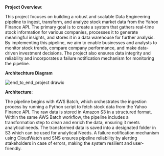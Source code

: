 **Project Overview:**

 This project focuses on building a robust and scalable Data Engineering pipeline to ingest, transform, and analyze stock market data from the Yahoo Finance API. The primary goal is to create a system that gathers real-time stock information for various companies, processes it to generate meaningful insights, and stores it in a data warehouse for further analysis. By implementing this pipeline, we aim to enable businesses and analysts to monitor stock trends, compare company performance, and make data-driven investment decisions. The project also ensures data integrity and reliability and incorporates a failure notification mechanism for monitoring the pipeline.

 **Architechture Diagram**
 
 ![end_to_end_project drawio](https://github.com/user-attachments/assets/63ccb2ae-26ca-406b-a5e8-3d899be8fa7d)

**Architecture:**

 The pipeline begins with AWS Batch, which orchestrates the ingestion process by running a Python script to fetch stock data from the Yahoo Finance API. The raw data is stored in Amazon S3 in a structured format. Within the same AWS Batch workflow, the pipeline includes a transformation step to clean and enrich the data, ensuring it meets analytical needs. The transformed data is saved into a designated folder in S3 which can be used for analytical Needs. A failure notification mechanism using CloudWatch and SNS ensures pipeline reliability by alerting stakeholders in case of errors, making the system resilient and user-friendly.
